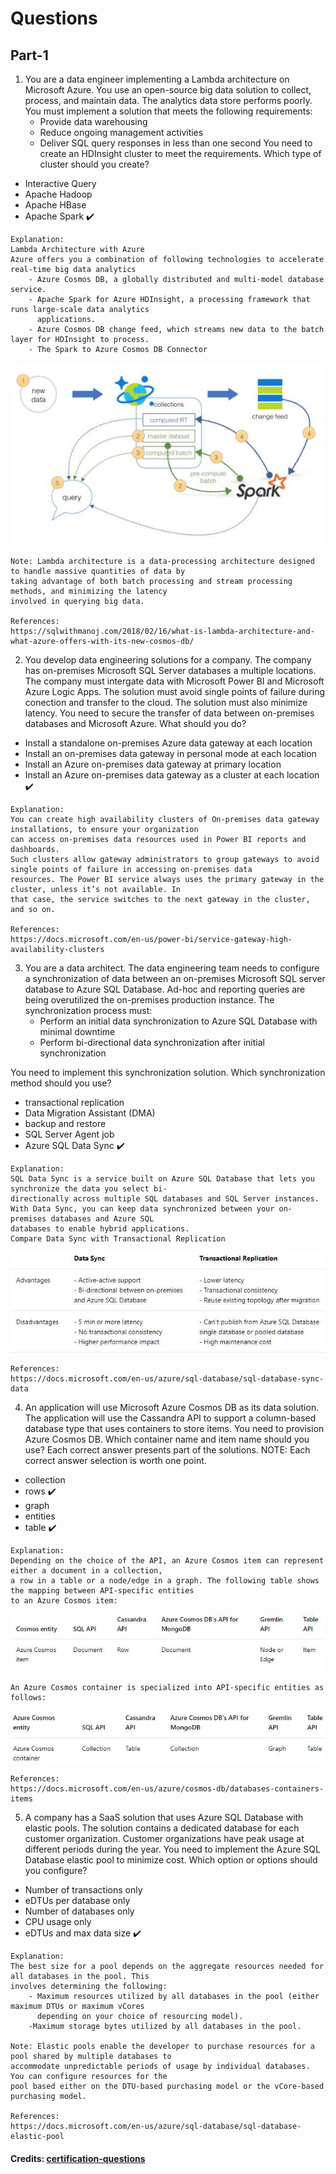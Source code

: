 # Questions

## Part-1 

1. You are a data engineer implementing a Lambda architecture on Microsoft Azure. You use an open-source big data solution to collect, 
process, and maintain data. The analytics data store performs poorly.
You must implement a solution that meets the following requirements:
    - Provide data warehousing
    - Reduce ongoing management activities
    - Deliver SQL query responses in less than one second You need to create an HDInsight cluster to meet the requirements.
  Which type of cluster should you create?

- Interactive Query
- Apache Hadoop
- Apache HBase
- Apache Spark :heavy_check_mark:

```
Explanation:
Lambda Architecture with Azure
Azure offers you a combination of following technologies to accelerate real-time big data analytics
    - Azure Cosmos DB, a globally distributed and multi-model database service.
    - Apache Spark for Azure HDInsight, a processing framework that runs large-scale data analytics
      applications.
    - Azure Cosmos DB change feed, which streams new data to the batch layer for HDInsight to process.
    - The Spark to Azure Cosmos DB Connector
```

 <img src="/images/Dumps-Simulation/1.Dumps-Simulation-Architecture.jpg">
 
```    
Note: Lambda architecture is a data-processing architecture designed to handle massive quantities of data by
taking advantage of both batch processing and stream processing methods, and minimizing the latency
involved in querying big data.

References: 
https://sqlwithmanoj.com/2018/02/16/what-is-lambda-architecture-and-what-azure-offers-with-its-new-cosmos-db/
```

2. You develop data engineering solutions for a company. The company has on-premises Microsoft SQL Server databases a multiple locations.
The company must intergate data with Microsoft Power BI and Microsoft Azure Logic Apps.
The solution must avoid single points of failure during conection and transfer to the cloud. The solution must also minimize latency.
You need to secure the transfer of data between on-premises databases and Microsoft Azure.
What should you do?

- Install a standalone on-premises Azure data gateway at each location
- Install an on-premises data gateway in personal mode at each location
- Install an Azure on-premises data gateway at primary location
- Install an Azure on-premises data gateway as a cluster at each location :heavy_check_mark:

```
Explanation:
You can create high availability clusters of On-premises data gateway installations, to ensure your organization
can access on-premises data resources used in Power BI reports and dashboards. 
Such clusters allow gateway administrators to group gateways to avoid single points of failure in accessing on-premises data
resources. The Power BI service always uses the primary gateway in the cluster, unless it’s not available. In
that case, the service switches to the next gateway in the cluster, and so on.

References:
https://docs.microsoft.com/en-us/power-bi/service-gateway-high-availability-clusters
```

3. You are a data architect. The data engineering team needs to configure a synchronization of data between an on-premises Microsoft SQL 
server database to Azure SQL Database.
Ad-hoc and reporting queries are being overutilized the on-premises production instance. The synchronization
process must:
    - Perform an initial data synchronization to Azure SQL Database with minimal downtime
    - Perform bi-directional data synchronization after initial synchronization

You need to implement this synchronization solution.
Which synchronization method should you use?

- transactional replication
- Data Migration Assistant (DMA)
- backup and restore
- SQL Server Agent job
- Azure SQL Data Sync :heavy_check_mark:

```
Explanation:
SQL Data Sync is a service built on Azure SQL Database that lets you synchronize the data you select bi-
directionally across multiple SQL databases and SQL Server instances.
With Data Sync, you can keep data synchronized between your on-premises databases and Azure SQL
databases to enable hybrid applications.
Compare Data Sync with Transactional Replication
```

<img src="/images/Dumps-Simulation/2.Dumps-Simulation-SQL-Data-Sync.jpg">

```
References:
https://docs.microsoft.com/en-us/azure/sql-database/sql-database-sync-data
```

4. An application will use Microsoft Azure Cosmos DB as its data solution. The application will use the Cassandra
API to support a column-based database type that uses containers to store items.
You need to provision Azure Cosmos DB. Which container name and item name should you use?  Each correct
answer presents part of the solutions.
NOTE: Each correct answer selection is worth one point.

- collection
- rows :heavy_check_mark:
- graph
- entities
- table :heavy_check_mark:

```
Explanation:
Depending on the choice of the API, an Azure Cosmos item can represent either a document in a collection,
a row in a table or a node/edge in a graph. The following table shows the mapping between API-specific entities
to an Azure Cosmos item:
```

<img src="/images/Dumps-Simulation/3.1.Dumps-Simulation-Cosmos.jpg">

```
An Azure Cosmos container is specialized into API-specific entities as follows:
```

<img src="/images/Dumps-Simulation/3.2.Dumps-Simulation-Cosmos.jpg">

```
References:
https://docs.microsoft.com/en-us/azure/cosmos-db/databases-containers-items
```

5. A company has a SaaS solution that uses Azure SQL Database with elastic pools. The solution contains a
dedicated database for each customer organization. Customer organizations have peak usage at different
periods during the year.
You need to implement the Azure SQL Database elastic pool to minimize cost.
Which option or options should you configure?

- Number of transactions only
- eDTUs per database only
- Number of databases only
- CPU usage only
- eDTUs and max data size :heavy_check_mark:

```
Explanation:
The best size for a pool depends on the aggregate resources needed for all databases in the pool. This
involves determining the following:
    - Maximum resources utilized by all databases in the pool (either maximum DTUs or maximum vCores
      depending on your choice of resourcing model).
    -Maximum storage bytes utilized by all databases in the pool.
    
Note: Elastic pools enable the developer to purchase resources for a pool shared by multiple databases to
accommodate unpredictable periods of usage by individual databases. You can configure resources for the
pool based either on the DTU-based purchasing model or the vCore-based purchasing model.

References:
https://docs.microsoft.com/en-us/azure/sql-database/sql-database-elastic-pool
```

#### Credits: [certification-questions](https://www.certification-questions.com)
